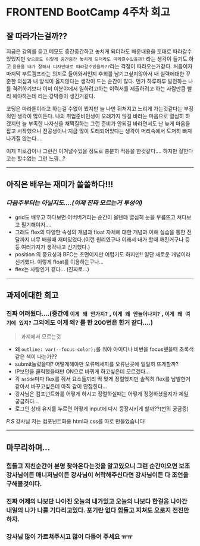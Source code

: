 <!-- 여기에 회고 내용을 작성해주세요 -->
# FRONTEND BootCamp 4주차 회고

## 잘 따라가는걸까??
지금은 강의를 듣고 메모도 중간중간하고 놓치게 되더라도 배운내용을 토대로 따라갈수있었지만
`앞으로도 이렇게 중간중간 놓치게 되더라도 따라갈수있을까?` 라는 생각이 들기도 하고
`응용을 내가 잘해서 디자인대로 따라갈수있을까??`라는  걱정이 따라오는거같다.
처음이자 마지막 부트캠프라는 의지로 들어와서인지
후회를 남기고싶지않아서 내 실력에대한 꾸준한 의심과 내 방식이 옳지않다는 생각이 드는 순간이 많다.
먼가 하루하루 발전하는 나를 격려하기보다 이미 이분야에서 일하려고하는 이력서를 제출하려고 하는 사람만큼 빨리 해야하는데
라는 강박증이 생긴거같다.

코딩은 마라톤이라고 하는걸 수없이 봤지만 늘 나만 뒤처지고 느리게 가는것같다는 부정적인 생각이 많이든다.
나의 취업준비인생이 오래가지 않길 바라는 마음으로 열심히 하겠지만 늘 부족한 나자신을 채찍질하는 그런 준비가 안되길 바라면서도
난 늦게 마음을 잡고 시작했으니 전공생이니 지금 많이 도태되어있다는 생각이 머리속에서 도저히 빠져나가질 않는다....

이제 피로감이나 그런건 이겨낼수있을 정도로 충분히 적응을 한것같다....
하지만 잘한다고는 할수없는 그런 느낌...?

---

## 아직은 배우는 재미가 쏠쏠하다!!!
### _다음주부터는 아닐지도....(이제 진짜 모르는거 투성이)_
- grid도 배우고 하다보면 어버버거리는 순간이 올텐데 열심히 눈을 부릅뜨고 쳐다보고 필기해야지....
- 그래도 flex의 다양한 속성의 개념과  float 자체에 대한 개념과 이해 실습을 통한 전달까지 너무 배울때 재미있었다.(이런 원리였구나 이래서 내가 할때 깨진거구나 등등 여러가지가 생각나고 신기했다.)
 - position 의 중요성과 BFC는 초면이지만 어렵기도 하지만!! 일단 새로운 개념이라 신기했다. 이렇게 float를 이용하는구나...
 - flex는 사랑인거 같다... (진짜로...)

---

## 과제에대한 회고
### 진짜 어려웠다....(중간에 `이게 왜 안가지?` , `이게 왜 안늘어나지?` , `이게 왜 여기에 있지?` 그외에도 **이게 왜?** 를 한 200번은 한거 같다....)

> 과제에서 모르는것
- 왜 `outline: var(--focus-color);`를 줘야 아이디나 비번을 focus횄을때 초록색같은 색이 나는가??
- submit눌렀을때? 어떻게해야만 오류메세지를 오류난곳에 일일히 뜨게할까?
- IP보안을 클릭했을때만 ON으로 바뀌게 하고싶은데 모르겠다...
- 각 `aside`마다 flex를 줘서 요소들끼리 딱 맞게 정렬했지만 솔직히 flex를 남발한거 같아서 바꾸고싶은데 아직 감이 안잡힌다...
- 강사님은 컴포넌트화를 어떻게 하시고 정렬하실때는 어떻게 정령하셨을지가 제일 궁금하다...
- 로그인 상태 유지를 누르면 어떻게 input에 다시 등장시키게 할까??(번외 궁금증)

_P.S_ 강사님 저는 컴포넌트화용 html과 css를 따로 만들었습니다!

---

## 마무리하며...

### 힘들고 지친순간이 분명 찾아온다는것을 알고있으니 그런 순간이오면 보조강사님이든 매니저님이든 강사님이 허락해주신다면 강사님이든 다 조언을 구해볼것이다.

### 진짜 어제의 나보단 나아진 오늘의 내가있고  오늘의 나보다 한걸음 나아간 내일의 나가 나를 기다리고있다. 포기란 없다 힘들고 지쳐도 오로지 전진만하자.

### 강사님 많이 가르쳐주시고 많이 다듬어 주세요 ㅠㅠ
